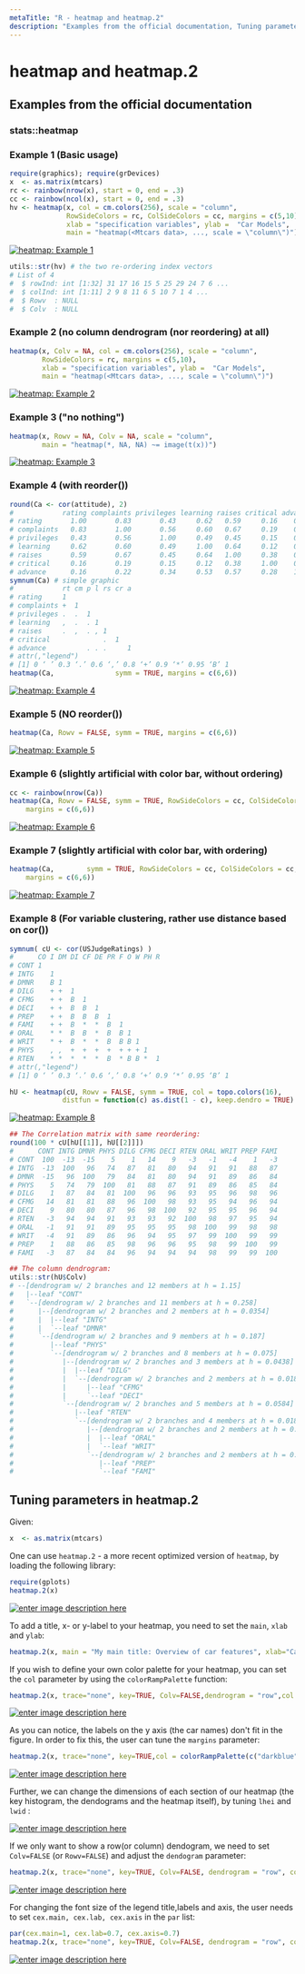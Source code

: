 ```yaml
---
metaTitle: "R - heatmap and heatmap.2"
description: "Examples from the official documentation, Tuning parameters in heatmap.2"
---
```


# heatmap and heatmap.2



## Examples from the official documentation


### stats::heatmap

### Example 1 (Basic usage)

```r
require(graphics); require(grDevices)
x  <- as.matrix(mtcars)
rc <- rainbow(nrow(x), start = 0, end = .3)
cc <- rainbow(ncol(x), start = 0, end = .3)
hv <- heatmap(x, col = cm.colors(256), scale = "column",
              RowSideColors = rc, ColSideColors = cc, margins = c(5,10),
              xlab = "specification variables", ylab =  "Car Models",
              main = "heatmap(<Mtcars data>, ..., scale = \"column\")")

```

[<img src="http://i.stack.imgur.com/I5iOz.png" alt="heatmap: Example 1" />](http://i.stack.imgur.com/I5iOz.png)

```r
utils::str(hv) # the two re-ordering index vectors
# List of 4
#  $ rowInd: int [1:32] 31 17 16 15 5 25 29 24 7 6 ...
#  $ colInd: int [1:11] 2 9 8 11 6 5 10 7 1 4 ...
#  $ Rowv  : NULL
#  $ Colv  : NULL

```

### Example 2 (no column dendrogram (nor reordering) at all)

```r
heatmap(x, Colv = NA, col = cm.colors(256), scale = "column",
        RowSideColors = rc, margins = c(5,10),
        xlab = "specification variables", ylab =  "Car Models",
        main = "heatmap(<Mtcars data>, ..., scale = \"column\")")

```

[<img src="http://i.stack.imgur.com/CTUrG.png" alt="heatmap: Example 2" />](http://i.stack.imgur.com/CTUrG.png)

### Example 3 ("no nothing")

```r
heatmap(x, Rowv = NA, Colv = NA, scale = "column",
        main = "heatmap(*, NA, NA) ~= image(t(x))")

```

[<img src="http://i.stack.imgur.com/S9ghV.png" alt="heatmap: Example 3" />](http://i.stack.imgur.com/S9ghV.png)

### Example 4 (with reorder())

```r
round(Ca <- cor(attitude), 2)
#            rating complaints privileges learning raises critical advance
# rating       1.00       0.83       0.43     0.62   0.59     0.16    0.16
# complaints   0.83       1.00       0.56     0.60   0.67     0.19    0.22
# privileges   0.43       0.56       1.00     0.49   0.45     0.15    0.34
# learning     0.62       0.60       0.49     1.00   0.64     0.12    0.53
# raises       0.59       0.67       0.45     0.64   1.00     0.38    0.57
# critical     0.16       0.19       0.15     0.12   0.38     1.00    0.28
# advance      0.16       0.22       0.34     0.53   0.57     0.28    1.00
symnum(Ca) # simple graphic
#            rt cm p l rs cr a
# rating     1                
# complaints +  1             
# privileges .  .  1          
# learning   ,  .  . 1        
# raises     .  ,  . , 1      
# critical             .  1   
# advance          . . .     1
# attr(,"legend")
# [1] 0 ‘ ’ 0.3 ‘.’ 0.6 ‘,’ 0.8 ‘+’ 0.9 ‘*’ 0.95 ‘B’ 1
heatmap(Ca,               symm = TRUE, margins = c(6,6))

```

[<img src="http://i.stack.imgur.com/eTnUi.png" alt="heatmap: Example 4" />](http://i.stack.imgur.com/eTnUi.png)

### Example 5 (**NO** reorder())

```r
heatmap(Ca, Rowv = FALSE, symm = TRUE, margins = c(6,6))

```

[<img src="http://i.stack.imgur.com/V4BQv.png" alt="heatmap: Example 5" />](http://i.stack.imgur.com/V4BQv.png)

### Example 6 (slightly artificial with color bar, without ordering)

```r
cc <- rainbow(nrow(Ca))
heatmap(Ca, Rowv = FALSE, symm = TRUE, RowSideColors = cc, ColSideColors = cc,
    margins = c(6,6))

```

[<img src="http://i.stack.imgur.com/TUNBF.png" alt="heatmap: Example 6" />](http://i.stack.imgur.com/TUNBF.png)

### Example 7 (slightly artificial with color bar, with ordering)

```r
heatmap(Ca,        symm = TRUE, RowSideColors = cc, ColSideColors = cc,
    margins = c(6,6))

```

[<img src="http://i.stack.imgur.com/0npYN.png" alt="heatmap: Example 7" />](http://i.stack.imgur.com/0npYN.png)

### Example 8 (For variable clustering, rather use distance based on cor())

```r
symnum( cU <- cor(USJudgeRatings) )
#      CO I DM DI CF DE PR F O W PH R
# CONT 1                             
# INTG    1                          
# DMNR    B 1                        
# DILG    + +  1                     
# CFMG    + +  B  1                  
# DECI    + +  B  B  1               
# PREP    + +  B  B  B  1            
# FAMI    + +  B  *  *  B  1         
# ORAL    * *  B  B  *  B  B 1       
# WRIT    * +  B  *  *  B  B B 1     
# PHYS    , ,  +  +  +  +  + + + 1   
# RTEN    * *  *  *  *  B  * B B *  1
# attr(,"legend")
# [1] 0 ‘ ’ 0.3 ‘.’ 0.6 ‘,’ 0.8 ‘+’ 0.9 ‘*’ 0.95 ‘B’ 1

hU <- heatmap(cU, Rowv = FALSE, symm = TRUE, col = topo.colors(16),
             distfun = function(c) as.dist(1 - c), keep.dendro = TRUE)

```

[<img src="http://i.stack.imgur.com/DCsSU.png" alt="heatmap: Example 8" />](http://i.stack.imgur.com/DCsSU.png)

```r
## The Correlation matrix with same reordering:
round(100 * cU[hU[[1]], hU[[2]]])
#      CONT INTG DMNR PHYS DILG CFMG DECI RTEN ORAL WRIT PREP FAMI
# CONT  100  -13  -15    5    1   14    9   -3   -1   -4    1   -3
# INTG  -13  100   96   74   87   81   80   94   91   91   88   87
# DMNR  -15   96  100   79   84   81   80   94   91   89   86   84
# PHYS    5   74   79  100   81   88   87   91   89   86   85   84
# DILG    1   87   84   81  100   96   96   93   95   96   98   96
# CFMG   14   81   81   88   96  100   98   93   95   94   96   94
# DECI    9   80   80   87   96   98  100   92   95   95   96   94
# RTEN   -3   94   94   91   93   93   92  100   98   97   95   94
# ORAL   -1   91   91   89   95   95   95   98  100   99   98   98
# WRIT   -4   91   89   86   96   94   95   97   99  100   99   99
# PREP    1   88   86   85   98   96   96   95   98   99  100   99
# FAMI   -3   87   84   84   96   94   94   94   98   99   99  100

```

```r
## The column dendrogram:
utils::str(hU$Colv)
# --[dendrogram w/ 2 branches and 12 members at h = 1.15]
#   |--leaf "CONT" 
#   `--[dendrogram w/ 2 branches and 11 members at h = 0.258]
#      |--[dendrogram w/ 2 branches and 2 members at h = 0.0354]
#      |  |--leaf "INTG" 
#      |  `--leaf "DMNR" 
#      `--[dendrogram w/ 2 branches and 9 members at h = 0.187]
#         |--leaf "PHYS" 
#         `--[dendrogram w/ 2 branches and 8 members at h = 0.075]
#            |--[dendrogram w/ 2 branches and 3 members at h = 0.0438]
#            |  |--leaf "DILG" 
#            |  `--[dendrogram w/ 2 branches and 2 members at h = 0.0189]
#            |     |--leaf "CFMG" 
#            |     `--leaf "DECI" 
#            `--[dendrogram w/ 2 branches and 5 members at h = 0.0584]
#               |--leaf "RTEN" 
#               `--[dendrogram w/ 2 branches and 4 members at h = 0.0187]
#                  |--[dendrogram w/ 2 branches and 2 members at h = 0.00657]
#                  |  |--leaf "ORAL" 
#                  |  `--leaf "WRIT" 
#                  `--[dendrogram w/ 2 branches and 2 members at h = 0.0101]
#                     |--leaf "PREP" 
#                     `--leaf "FAMI" 

```



## Tuning parameters in heatmap.2


Given:

```r
x  <- as.matrix(mtcars)

```

One can use `heatmap.2` - a more recent optimized version of `heatmap`, by loading the following library:

```r
require(gplots)
heatmap.2(x)

```

[<img src="https://i.stack.imgur.com/YxiM2.png" alt="enter image description here" />](https://i.stack.imgur.com/YxiM2.png)

To add a title, x- or y-label to your heatmap, you need to set the `main`, `xlab` and `ylab`:

```r
heatmap.2(x, main = "My main title: Overview of car features", xlab="Car features", ylab = "Car brands")

```

If you wish to define your own color palette for your heatmap, you can set the `col` parameter by using the `colorRampPalette` function:

```r
heatmap.2(x, trace="none", key=TRUE, Colv=FALSE,dendrogram = "row",col =  colorRampPalette(c("darkblue","white","darkred"))(100))

```

[<img src="https://i.stack.imgur.com/EY9Gd.png" alt="enter image description here" />](https://i.stack.imgur.com/EY9Gd.png)

As you can notice, the labels on the y axis (the car names) don't fit in the figure. In order to fix this, the user can tune the `margins` parameter:

```r
heatmap.2(x, trace="none", key=TRUE,col = colorRampPalette(c("darkblue","white","darkred"))(100), margins=c(5,8))

```

[<img src="https://i.stack.imgur.com/BUpAg.png" alt="enter image description here" />](https://i.stack.imgur.com/BUpAg.png)

Further, we can change the dimensions of each section of our heatmap (the key histogram, the dendograms and the heatmap itself), by tuning `lhei` and `lwid` :

[<img src="https://i.stack.imgur.com/irLBJ.png" alt="enter image description here" />](https://i.stack.imgur.com/irLBJ.png)

If we only want to show a row(or column) dendogram, we need to set `Colv=FALSE` (or `Rowv=FALSE`) and adjust the `dendogram` parameter:

```r
heatmap.2(x, trace="none", key=TRUE, Colv=FALSE, dendrogram = "row", col = colorRampPalette(c("darkblue","white","darkred"))(100), margins=c(5,8), lwid = c(5,15), lhei = c(3,15))

```

[<img src="https://i.stack.imgur.com/pc2ui.png" alt="enter image description here" />](https://i.stack.imgur.com/pc2ui.png)

For changing the font size of the legend title,labels and axis, the user needs to set `cex.main, cex.lab, cex.axis` in the `par` list:

```r
par(cex.main=1, cex.lab=0.7, cex.axis=0.7)
heatmap.2(x, trace="none", key=TRUE, Colv=FALSE, dendrogram = "row", col = colorRampPalette(c("darkblue","white","darkred"))(100), margins=c(5,8), lwid = c(5,15), lhei = c(5,15))

```

[<img src="https://i.stack.imgur.com/TMwhv.png" alt="enter image description here" />](https://i.stack.imgur.com/TMwhv.png)

